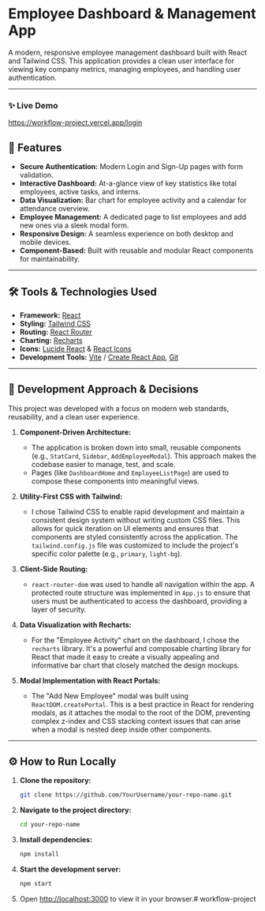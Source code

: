 # Employee Dashboard & Management App

A modern, responsive employee management dashboard built with React and Tailwind CSS. This application provides a clean user interface for viewing key company metrics, managing employees, and handling user authentication.

---

### ✨ Live Demo

https://workflow-project.vercel.app/login




## 🚀 Features

*   **Secure Authentication:** Modern Login and Sign-Up pages with form validation.
*   **Interactive Dashboard:** At-a-glance view of key statistics like total employees, active tasks, and interns.
*   **Data Visualization:** Bar chart for employee activity and a calendar for attendance overview.
*   **Employee Management:** A dedicated page to list employees and add new ones via a sleek modal form.
*   **Responsive Design:** A seamless experience on both desktop and mobile devices.
*   **Component-Based:** Built with reusable and modular React components for maintainability.

---

## 🛠️ Tools & Technologies Used

*   **Framework:** [React](https://reactjs.org/)
*   **Styling:** [Tailwind CSS](https://tailwindcss.com/)
*   **Routing:** [React Router](https://reactrouter.com/)
*   **Charting:** [Recharts](https://recharts.org/)
*   **Icons:** [Lucide React](https://lucide.dev/) & [React Icons](https://react-icons.github.io/react-icons/)
*   **Development Tools:** [Vite](https://vitejs.dev/) / [Create React App](https://create-react-app.dev/), [Git](https://git-scm.com/)

---

## 🤔 Development Approach & Decisions

This project was developed with a focus on modern web standards, reusability, and a clean user experience.

1.  **Component-Driven Architecture:**
    *   The application is broken down into small, reusable components (e.g., `StatCard`, `Sidebar`, `AddEmployeeModal`). This approach makes the codebase easier to manage, test, and scale.
    *   Pages (like `DashboardHome` and `EmployeeListPage`) are used to compose these components into meaningful views.

2.  **Utility-First CSS with Tailwind:**
    *   I chose Tailwind CSS to enable rapid development and maintain a consistent design system without writing custom CSS files. This allows for quick iteration on UI elements and ensures that components are styled consistently across the application. The `tailwind.config.js` file was customized to include the project's specific color palette (e.g., `primary`, `light-bg`).

3.  **Client-Side Routing:**
    *   `react-router-dom` was used to handle all navigation within the app. A protected route structure was implemented in `App.js` to ensure that users must be authenticated to access the dashboard, providing a layer of security.

4.  **Data Visualization with Recharts:**
    *   For the "Employee Activity" chart on the dashboard, I chose the `recharts` library. It's a powerful and composable charting library for React that made it easy to create a visually appealing and informative bar chart that closely matched the design mockups.

5.  **Modal Implementation with React Portals:**
    *   The "Add New Employee" modal was built using `ReactDOM.createPortal`. This is a best practice in React for rendering modals, as it attaches the modal to the root of the DOM, preventing complex z-index and CSS stacking context issues that can arise when a modal is nested deep inside other components.

---

## ⚙️ How to Run Locally

1.  **Clone the repository:**
    ```bash
    git clone https://github.com/YourUsername/your-repo-name.git
    ```
2.  **Navigate to the project directory:**
    ```bash
    cd your-repo-name
    ```
3.  **Install dependencies:**
    ```bash
    npm install
    ```
4.  **Start the development server:**
    ```bash
    npm start
    ```
5.  Open [http://localhost:3000](http://localhost:3000) to view it in your browser.# workflow-project
